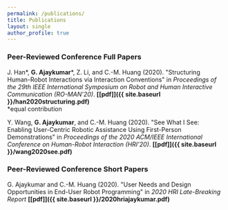 ```yaml
---
permalink: /publications/
title: Publications
layout: single
author_profile: true
---
```

### Peer-Reviewed Conference Full Papers

J. Han\*, **G. Ajaykumar**\*, Z. Li, and C.-M. Huang (2020). "Structuring Human-Robot Interactions via Interaction Conventions" in *Proceedings of the 29th IEEE International Symposium on Robot and Human Interactive
Communication (RO-MAN’20)*. 
**[[pdf]]({{ site.baseurl }}/han2020structuring.pdf)**<br /> 
*equal contribution

Y. Wang, **G. Ajaykumar**, and C.-M. Huang (2020). "See What I See: Enabling User-Centric Robotic Assistance Using First-Person Demonstrations" in *Proceedings of the 2020 ACM/IEEE International Conference on Human-Robot Interaction (HRI’20)*. 
**[[pdf]]({{ site.baseurl }}/wang2020see.pdf)** 

### Peer-Reviewed Conference Short Papers

G. Ajaykumar and C.-M. Huang (2020). "User Needs and Design Opportunities in End-User Robot Programming" in *2020 HRI Late-Breaking Report*
**[[pdf]]({{ site.baseurl }}/2020hriajaykumar.pdf)** 

